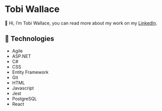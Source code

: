 # Tobi Wallace

👋 Hi, I’m Tobi Wallace, you can read more about my work on my [LinkedIn](https://www.linkedin.com/in/tvwallace/).

<!-- ## Contents
- Projects
- Technologies
- Contact 
 
## 🌱 Projects 
https://github.com/amirfounder
- Tobi Apparel Demo API.NET
- Tobi Apparel Demo React
- Tobi Health Clinic Demo (am I allowed to post my Health Clinic? If so, I'd prefer to link solo work on this.)
 -->

## 🌿 Technologies
- Agile
- ASP.NET
- C#
- CSS
- Entity Framework
- Git
- HTML
- Javascript
- Jest
- PostgreSQL
- React

<!-- ## 🍃 Contact -->
